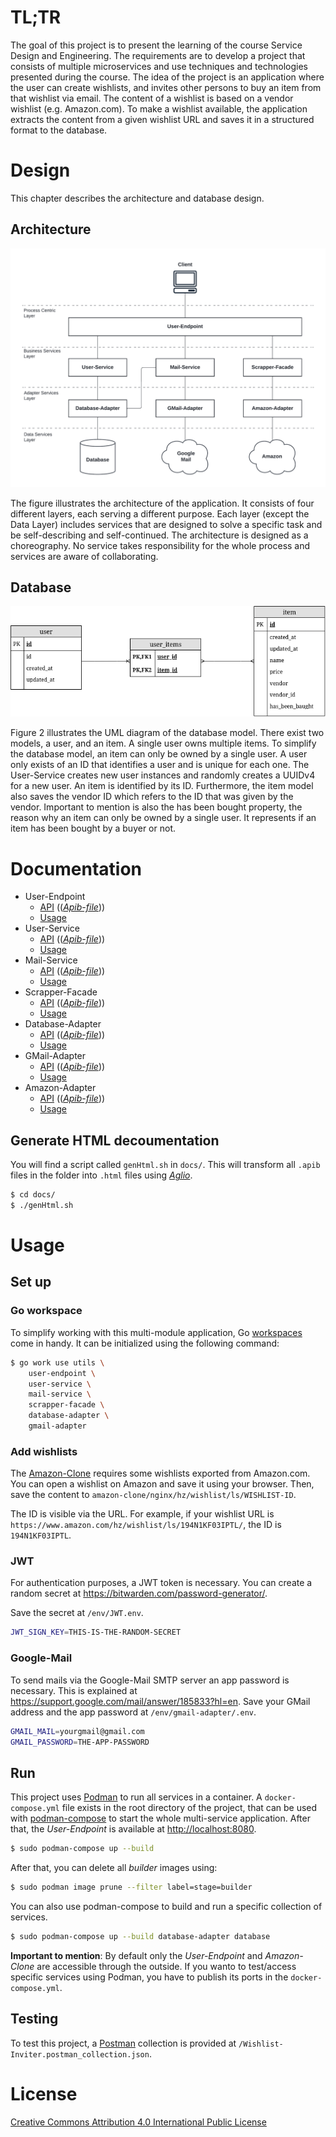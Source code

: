 # TL;TR

The goal of this project is to present the learning of the course Service Design
and Engineering. The requirements are to develop a project that consists of 
multiple microservices and use techniques and technologies presented during the
course. The idea of the project is an application where the user can create
wishlists, and invites other persons to buy an item from that wishlist via 
email. The content of a wishlist is based on a vendor wishlist (e.g. 
Amazon.com). To make a wishlist available, the application extracts the content 
from a given wishlist URL and saves it in a structured format to the database.

# Design

This chapter describes the architecture and database design.

## Architecture

![architecture](./docs/img/architecture.png)

The figure illustrates the architecture of the application. It consists of four 
different layers, each serving a different purpose. Each layer (except the Data 
Layer) includes services that are designed to solve a specific task and be 
self-describing and self-continued. The architecture is designed as a 
choreography. No service takes responsibility for the whole process and services 
are aware of collaborating.

## Database

![database](./docs/img/erm.png)

Figure 2 illustrates the UML diagram of the database model. There exist two 
models, a user, and an item. A single user owns multiple items. To simplify the 
database model, an item can only be owned by a single user. A user only exists 
of an ID that identifies a user and is unique for each one. The User-Service 
creates new user instances and randomly creates a UUIDv4 for a new user. An item 
is identified by its ID. Furthermore, the item model also saves the vendor ID 
which refers to the ID that was given by the vendor. Important to mention is 
also the has been bought property, the reason why an item can only be owned by a
single user. It represents if an item has been bought by a buyer or not.

# Documentation

-   User-Endpoint
    -   [API](./docs/user-endpoint.html) ((_[Apib-file](./docs/user-endpoint.apib)_))
    -   [Usage](./user-endpoint/Readme.md)
-   User-Service
    -   [API](./docs/user-service.html) ((_[Apib-file](./docs/user-service.apib)_))
    -   [Usage](./user-service/Readme.md)
-   Mail-Service
    -   [API](./docs/mail-service.html) ((_[Apib-file](./docs/mail-service.apib)_))
    -   [Usage](./mail-service/Readme.md)
-   Scrapper-Facade
    -   [API](./docs/scrapper-facade.html) ((_[Apib-file](./docs/scrapper-facade.apib)_))
    -   [Usage](./scrapper-facade/Readme.md)
-   Database-Adapter
    -   [API](./docs/database-adapter.html) ((_[Apib-file](./docs/database-adapter.apib)_))
    -   [Usage](./database-adapter/Readme.md)
-   GMail-Adapter
    -   [API](./docs/gmail-adapter.html) ((_[Apib-file](./docs/gmail-adapter.apib)_))
    -   [Usage](./gmail-adapter/Readme.md)
-   Amazon-Adapter
    -   [API](./docs/amazon-adapter.html) ((_[Apib-file](./docs/amazon-adapter.apib)_))
    -   [Usage](./amazon-adapter/Readme.md)

## Generate HTML decoumentation

You will find a script called `genHtml.sh` in `docs/`. This will transform all `.apib` files
in the folder into `.html` files using _[Aglio](https://github.com/danielgtaylor/aglio)_.

```sh
$ cd docs/
$ ./genHtml.sh
```

# Usage

## Set up

### Go workspace

To simplify working with this multi-module application, Go 
[workspaces](https://go.dev/blog/get-familiar-with-workspaces) come in handy. It
can be initialized using the following command:

```sh
$ go work use utils \
    user-endpoint \
    user-service \
    mail-service \
    scrapper-facade \
    database-adapter \
    gmail-adapter
```

### Add wishlists

The [Amazon-Clone](./amazon-clone/) requires some wishlists exported from
Amazon.com. You can open a wishlist on Amazon and save it using your browser.
Then, save the content to `amazon-clone/nginx/hz/wishlist/ls/WISHLIST-ID`.

The ID is visible via the URL. For example, if your wishlist URL is
`https://www.amazon.com/hz/wishlist/ls/194N1KF03IPTL/`, the ID is 
`194N1KF03IPTL`.

### JWT

For authentication purposes, a JWT token is necessary. You can create a random
secret at https://bitwarden.com/password-generator/.

Save the secret at `/env/JWT.env`.

```sh
JWT_SIGN_KEY=THIS-IS-THE-RANDOM-SECRET
```

### Google-Mail

To send mails via the Google-Mail SMTP server an app password is necessary. This 
is explained at https://support.google.com/mail/answer/185833?hl=en. Save your 
GMail address and the app password at `/env/gmail-adapter/.env`.

```sh
GMAIL_MAIL=yourgmail@gmail.com
GMAIL_PASSWORD=THE-APP-PASSWORD
```

## Run

This project uses [Podman](https://podman.io/) to run all services in a 
container. A `docker-compose.yml` file exists in the root directory of the 
project, that can be used with 
[podman-compose](https://github.com/containers/podman-compose) to start the 
whole multi-service application. After that, the _User-Endpoint_ is available at 
[http://localhost:8080](http://localhost:8080).

```sh
$ sudo podman-compose up --build
```

After that, you can delete all _builder_ images using:

```sh
$ sudo podman image prune --filter label=stage=builder
```

You can also use podman-compose to build and run a specific collection of 
services.

```sh
$ sudo podman-compose up --build database-adapter database
```

**Important to mention**: By default only the _User-Endpoint_ and _Amazon-Clone_
are accessible through the outside. If you wanto to test/access specific 
services using Podman, you have to publish its ports in the 
`docker-compose.yml`.

## Testing

To test this project, a [Postman](https://www.postman.com/) collection is 
provided at `/Wishlist-Inviter.postman_collection.json`.

# License

[Creative Commons Attribution 4.0 International Public License](./LICENSE)
